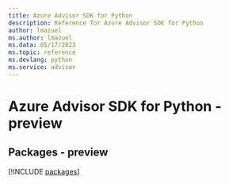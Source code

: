```yaml
---
title: Azure Advisor SDK for Python
description: Reference for Azure Advisor SDK for Python
author: lmazuel
ms.author: lmazuel
ms.data: 05/17/2023
ms.topic: reference
ms.devlang: python
ms.service: advisor
---
```

# Azure Advisor SDK for Python - preview
## Packages - preview
[!INCLUDE [packages](advisor-index.md)]